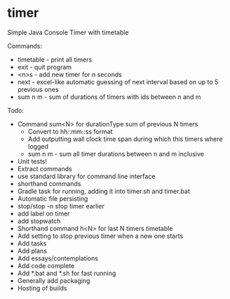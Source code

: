 # timer
Simple Java Console Timer with timetable

Commands:
- timetable - print all timers 
- exit - quit program
- \<n\>s - add new timer for n seconds
- next - excel-like automatic guessing of next interval based on up to 5 previous ones
- sum n m - sum of durations of timers with ids between n and m


Todo:
- Command sum\<N\> for durationType sum of previous N timers
    - Convert to hh::mm::ss format
    - Add outputting wall clock time span during which this timers where logged
    - sum n m - sum all timer durations between n and m inclusive
- Unit tests!
- Extract commands
- use standard library for command line interface
- shorthand commands
- Gradle task for running, adding it into timer.sh and timer.bat
- Automatic file persisting
- stop/stop -n stop timer earlier
- add label on timer
- add stopwatch 
- Shorthand command h\<N\> for last N timers timetable
- Add setting to stop previous timer when a new one starts
- Add tasks
- Add plans
- Add essays/contemplations
- Add code complete
- Add *.bat and *.sh for fast running
- Generally add packaging
- Hosting of builds
